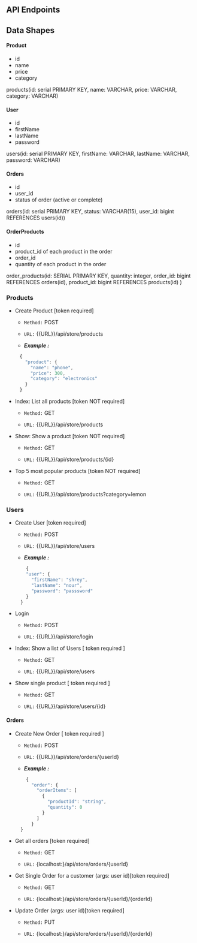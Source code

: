## API Endpoints

## Data Shapes

#### Product

- id
- name
- price
- category

products(id: serial PRIMARY KEY, name: VARCHAR, price: VARCHAR, category: VARCHAR)

#### User

- id
- firstName
- lastName
- password

users(id: serial PRIMARY KEY, firstName: VARCHAR, lastName: VARCHAR, password: VARCHAR)

#### Orders

- id
- user_id
- status of order (active or complete)

orders(id: serial PRIMARY KEY, status: VARCHAR(15), user_id: bigint REFERENCES users(id))

#### OrderProducts

- id
- product_id of each product in the order
- order_id
- quantity of each product in the order

order_products(id: SERIAL PRIMARY KEY, quantity: integer, order_id: bigint REFERENCES orders(id), product_id: bigint REFERENCES products(id)
)

### Products

- Create Product [token required]

  - `Method:` POST

  - `URL:` {{URL}}/api/store/products

  - **_Example :_**

```js
     {
       "product": {
         "name": "phone",
         "price": 300,
         "category": "electronics"
       }
     }
```

- Index: List all products [token NOT required]

  - `Method:` GET

  - `URL:` {{URL}}/api/store/products

- Show: Show a product [token NOT required]

  - `Method:` GET

  - `URL:` {{URL}}/api/store/products/{id}

- Top 5 most popular products [token NOT required]

  - `Method:` GET

  - `URL:` {{URL}}/api/store/products?category=lemon

### Users

- Create User [token required]

  - `Method:` POST

  - `URL:` {{URL}}/api/store/users

  - **_Example  :_**

  ```js
      {
      "user": {
        "firstName": "shrey",
        "lastName": "nour",
        "password": "passsword"
      }
    }
  ```

- Login

  - `Method:` POST

  - `URL:` {{URL}}/api/store/login



- Index: Show a list of Users [ token required ]

  - `Method:` GET

  - `URL:` {{URL}}/api/store/users

- Show single product [ token required ]

  - `Method:` GET

  - `URL:` {{URL}}/api/store/users/{id}

#### Orders

- Create New Order [ token required ]

  - `Method:` POST
  - `URL:` {{URL}}/api/store/orders/{userId}

  - **_Example  :_**

  ```js
      {
        "order": {
          "orderItems": [
            {
              "productId": "string",
              "quantity": 0
            }
          ]
        }
    }
  ```

- Get all orders [token required]

  - `Method:` GET

  - `URL:` {localhost:}/api/store/orders/{userId}


- Get Single Order for a customer (args: user id)[token required]

  - `Method:` GET

  - `URL:` {localhost:}/api/store/orders/{userId}/{orderId}

- Update Order (args: user id)[token required]

  - `Method:` PUT

  - `URL:` {localhost:}/api/store/orders/{userId}/{orderId}
